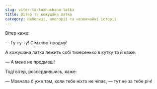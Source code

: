 ```yaml
---
slug: viter-ta-kozhushana-latka
title: Вітер та кожушана латка
category: Небелиці, алегорії та незвичайні історії
---
```

Вітер каже:

— Гу-гу-гу! Сім свит продму!

А кожушана латка лежить собі тихесенько в кутку та й каже:

— А мене не продмеш!

Тоді вітер, розсердившись, каже:

— Мовчала б уже там, коли тебе ніхто не чіпає, — тут не за тебе річ!
